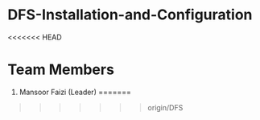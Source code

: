 # DFS-Installation-and-Configuration
<<<<<<< HEAD
# Team Members
1. Mansoor Faizi (Leader)
=======

>>>>>>> origin/DFS
